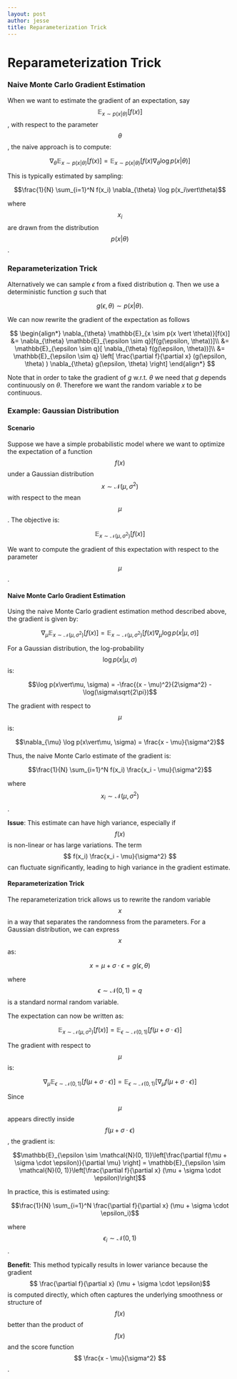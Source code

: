 ```yaml
---
layout: post
author: jesse
title: Reparameterization Trick
---
```


# Reparameterization Trick 

### Naive Monte Carlo Gradient Estimation
When we want to estimate the gradient of an expectation, say $$ \mathbb{E}_{x \sim p(x \vert \theta)}[f(x)] $$, with respect to the parameter $$\theta$$, the naive approach is to compute:

$$\nabla_{\theta} \mathbb{E}_{x \sim p(x\vert\theta)}[f(x)] = \mathbb{E}_{x \sim p(x\vert\theta)}[f(x) \nabla_{\theta} \log p(x\vert\theta)]$$

This is typically estimated by sampling:

$$\frac{1}{N} \sum_{i=1}^N f(x_i) \nabla_{\theta} \log p(x_i\vert\theta)$$

where $$ x_i $$ are drawn from the distribution $$ p(x \vert \theta) $$.

### Reparameterization Trick
Alternatively we can sample $\epsilon$ from a fixed distribution $q$. Then we use a deterministic function $g$ such that 

$$ g(\epsilon, \theta) \sim p(x \vert \theta). $$

We can now rewrite the gradient of the expectation as follows

$$ 
\begin{align*}
    \nabla_{\theta} \mathbb{E}_{x \sim p(x \vert \theta)}[f(x)] &= \nabla_{\theta} \mathbb{E}_{\epsilon \sim q}[f(g(\epsilon, \theta))]\\
    &=  \mathbb{E}_{\epsilon \sim q}[ \nabla_{\theta} f(g(\epsilon, \theta))]\\
    &=  \mathbb{E}_{\epsilon \sim q} \left[
        \frac{\partial f}{\partial x} (g(\epsilon, \theta) ) \nabla_{\theta} g(\epsilon, \theta) 
     \right]
\end{align*}
$$

Note that in order to take the gradient of $g$ w.r.t. $\theta$ we need that $g$ depends continuously on $\theta$. Therefore we want the random variable $x$ to be continuous.

### Example: Gaussian Distribution

#### Scenario
Suppose we have a simple probabilistic model where we want to optimize the expectation of a function $$ f(x) $$ under a Gaussian distribution $$ x \sim \mathcal{N}(\mu, \sigma^2) $$ with respect to the mean $$ \mu $$. The objective is:

$$\mathbb{E}_{x \sim \mathcal{N}(\mu, \sigma^2)}[f(x)]$$

We want to compute the gradient of this expectation with respect to the parameter $$\mu$$.

#### Naive Monte Carlo Gradient Estimation
Using the naive Monte Carlo gradient estimation method described above, the gradient is given by:

$$\nabla_{\mu} \mathbb{E}_{x \sim \mathcal{N}(\mu, \sigma^2)}[f(x)] = \mathbb{E}_{x \sim \mathcal{N}(\mu, \sigma^2)}[f(x) \nabla_{\mu} \log p(x\vert\mu, \sigma)]$$

For a Gaussian distribution, the log-probability $$ \log p(x\vert\mu, \sigma) $$ is:

$$\log p(x\vert\mu, \sigma) = -\frac{(x - \mu)^2}{2\sigma^2} - \log(\sigma\sqrt{2\pi})$$

The gradient with respect to $$\mu$$ is:

$$\nabla_{\mu} \log p(x\vert\mu, \sigma) = \frac{x - \mu}{\sigma^2}$$

Thus, the naive Monte Carlo estimate of the gradient is:

$$\frac{1}{N} \sum_{i=1}^N f(x_i) \frac{x_i - \mu}{\sigma^2}$$

where $$ x_i \sim \mathcal{N}(\mu, \sigma^2) $$.

**Issue**: This estimate can have high variance, especially if $$ f(x) $$ is non-linear or has large variations. The term $$ f(x_i) \frac{x_i - \mu}{\sigma^2} $$ can fluctuate significantly, leading to high variance in the gradient estimate.

#### Reparameterization Trick
The reparameterization trick allows us to rewrite the random variable $$ x $$ in a way that separates the randomness from the parameters. For a Gaussian distribution, we can express $$ x $$ as:

$$x = \mu + \sigma \cdot \epsilon = g(\epsilon, \theta)$$

where $$ \epsilon \sim \mathcal{N}(0, 1) = q $$ is a standard normal random variable.

The expectation can now be written as:

$$\mathbb{E}_{x \sim \mathcal{N}(\mu, \sigma^2)}[f(x)] = \mathbb{E}_{\epsilon \sim \mathcal{N}(0, 1)}[f(\mu + \sigma \cdot \epsilon)]$$

The gradient with respect to $$ \mu $$ is:

$$\nabla_{\mu} \mathbb{E}_{\epsilon \sim \mathcal{N}(0, 1)}[f(\mu + \sigma \cdot \epsilon)] = \mathbb{E}_{\epsilon \sim \mathcal{N}(0, 1)}[\nabla_{\mu} f(\mu + \sigma \cdot \epsilon)]$$

Since $$ \mu $$ appears directly inside $$ f(\mu + \sigma \cdot \epsilon) $$, the gradient is:

$$\mathbb{E}_{\epsilon \sim \mathcal{N}(0, 1)}\left[\frac{\partial f(\mu + \sigma \cdot \epsilon)}{\partial \mu} \right] = \mathbb{E}_{\epsilon \sim \mathcal{N}(0, 1)}\left[\frac{\partial f}{\partial x} (\mu + \sigma \cdot \epsilon)\right]$$

In practice, this is estimated using:

$$\frac{1}{N} \sum_{i=1}^N \frac{\partial f}{\partial x} (\mu + \sigma \cdot \epsilon_i)$$

where $$ \epsilon_i \sim \mathcal{N}(0, 1) $$.

**Benefit**: This method typically results in lower variance because the gradient $$ \frac{\partial f}{\partial x} (\mu + \sigma \cdot \epsilon)$$ is computed directly, which often captures the underlying smoothness or structure of $$ f(x) $$ better than the product of $$ f(x) $$ and the score function $$ \frac{x - \mu}{\sigma^2} $$.

